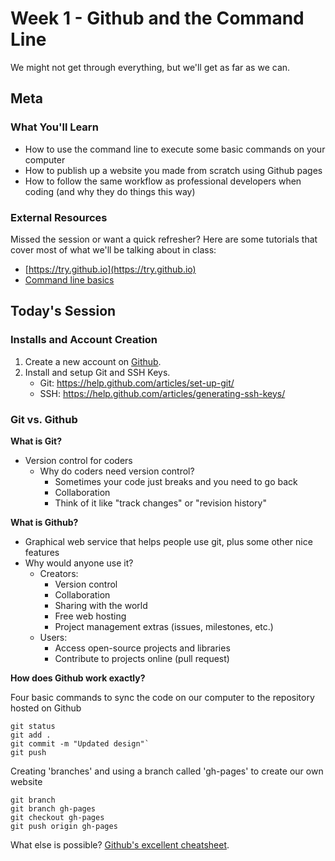 # Week 1 - Github and the Command Line
We might not get through everything, but we'll get as far as we can.

## Meta

### What You'll Learn
* How to use the command line to execute some basic commands on your computer
* How to publish up a website you made from scratch using Github pages
* How to follow the same workflow as professional developers when coding (and why they do things this way)

### External Resources
Missed the session or want a quick refresher? Here are some tutorials that cover most of what we'll be talking about in class:

* [https://try.github.io](https://try.github.io)
* [Command line basics](tutorials/command-line-basics.md)

## Today's Session

### Installs and Account Creation

1. Create a new account on [Github](https://github.com).
2. Install and setup Git and SSH Keys.
    * Git: https://help.github.com/articles/set-up-git/
    * SSH: https://help.github.com/articles/generating-ssh-keys/

### Git vs. Github

__What is Git?__
  * Version control for coders
    * Why do coders need version control?
      * Sometimes your code just breaks and you need to go back
      * Collaboration
      * Think of it like "track changes" or "revision history"

__What is Github?__
  * Graphical web service that helps people use git, plus some other nice features
  * Why would anyone use it?
    * Creators:
      * Version control
      * Collaboration
      * Sharing with the world
      * Free web hosting
      * Project management extras (issues, milestones, etc.)
    * Users:
      * Access open-source projects and libraries
      * Contribute to projects online (pull request)

__How does Github work exactly?__

Four basic commands to sync the code on our computer to the repository hosted on Github

```
git status
git add .
git commit -m "Updated design"`
git push
```

Creating 'branches' and using a branch called 'gh-pages' to create our own website

```
git branch
git branch gh-pages
git checkout gh-pages
git push origin gh-pages
```

What else is possible? [Github's excellent cheatsheet](https://training.github.com/kit/downloads/github-git-cheat-sheet.pdf).
